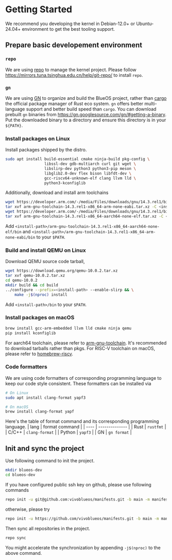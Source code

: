 # Getting Started

We recommend you developing the kernel in Debian-12.0+ or Ubuntu-24.04+ environment to get the best tooling support.

## Prepare basic developement environment
### `repo`
We are using [repo](https://source.android.com/docs/setup/reference/repo) to manage the kernel project.
Please follow https://mirrors.tuna.tsinghua.edu.cn/help/git-repo/ to install `repo`.

### `gn`
We are using [GN](https://gn.googlesource.com/gn/) to organize and build the BlueOS project, rather than
[cargo](https://doc.rust-lang.org/cargo/) the official package manager of Rust eco system. `gn` offers better
multi-language support and better build speed than `cargo`.
You can download prebuilt `gn` binaries from https://gn.googlesource.com/gn/#getting-a-binary. Put the downloaded binary
to a directory and ensure this directory is in your `${PATH}`.

### Install packages on Linux
Install packages shipped by the distro.
```bash
sudo apt install build-essential cmake ninja-build pkg-config \
                 libssl-dev gdb-multiarch curl git wget \
                 libslirp-dev python3 python3-pip meson \
                 libglib2.0-dev flex bison libfdt-dev \
                 gcc-riscv64-unknown-elf clang llvm lld \
                 python3-kconfiglib
```
Additionally, download and install arm toolchains
```bash
wget https://developer.arm.com/-/media/Files/downloads/gnu/14.3.rel1/binrel/arm-gnu-toolchain-14.3.rel1-x86_64-arm-none-eabi.tar.xz
tar xvf arm-gnu-toolchain-14.3.rel1-x86_64-arm-none-eabi.tar.xz -C <install-path>
wget https://developer.arm.com/-/media/Files/downloads/gnu/14.3.rel1/binrel/arm-gnu-toolchain-14.3.rel1-x86_64-aarch64-none-elf.tar.xz
tar xvf arm-gnu-toolchain-14.3.rel1-x86_64-aarch64-none-elf.tar.xz -C <install-path>
```
Add `<install-path>/arm-gnu-toolchain-14.3.rel1-x86_64-aarch64-none-elf/bin` and `<install-path>/arm-gnu-toolchain-14.3.rel1-x86_64-arm-none-eabi/bin` to your `$PATH`.

### Build and install QEMU on Linux
Download QEMU source code tarball,
```bash
wget https://download.qemu.org/qemu-10.0.2.tar.xz
tar xvf qemu-10.0.2.tar.xz
cd qemu-10.0.2
mkdir build && cd build
../configure --prefix=<install-path> --enable-slirp && \
    make -j$(nproc) install
```
Add `<install-path>/bin` to your `$PATH`.

### Install packages on macOS
```bash
brew install gcc-arm-embedded llvm lld cmake ninja qemu
pip install kconfiglib
```
For aarch64 toolchain, please refer to [arm-gnu-toolchain](https://developer.arm.com/downloads/-/arm-gnu-toolchain-downloads). It's
recommended to download tarballs rather than pkgs.
For RISC-V toolchain on macOS, please refer to [homebrew-riscv](https://github.com/riscv-software-src/homebrew-riscv?tab=readme-ov-file).

### Code formatters
We are using code formatters of corresponding programming language to keep our code style consistent. These formatters can be installed via
```bash
# On Linux
sudo apt install clang-format yapf3
```
```bash
# On macOS
brew install clang-format yapf
```
Here's the table of format command and its corresponding programming language.
| lang   | format command |
| ----   | -------------- |
| Rust   | `rustfmt`      |
| C/C++  | `clang-format` |
| Python | `yapf3`        |
| GN     | `gn format`    |

## Init and sync the project
Use following command to init the project.
```bash
mkdir blueos-dev
cd blueos-dev
```
If you have configured public ssh key on github, please use following commands
```bash
repo init -u git@github.com:vivoblueos/manifests.git -b main -m manifest.xml
```
otherwise, please try
```bash
repo init -u https://github.com/vivoblueos/manifests.git -b main -m manifest.xml
```
Then sync all repositories in the project.
```bash
repo sync
```
You might accelerate the synchronization by appending `-j$(nproc)` to the above command.

